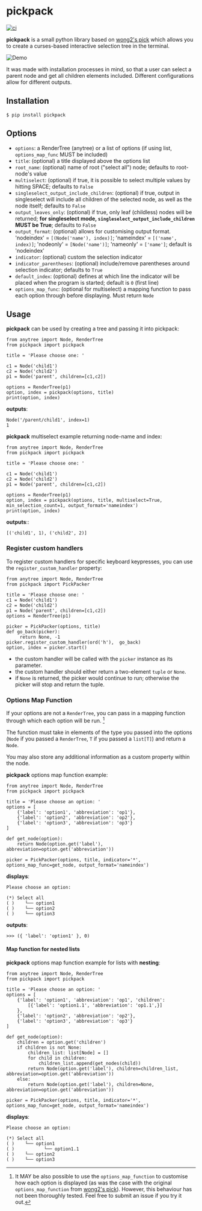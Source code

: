 # pickpack

[![ci](https://github.com/anafvana/pickpack/actions/workflows/ci.yml/badge.svg)](https://github.com/anafvana/pickpack/actions/workflows/ci.yml)

**pickpack** is a small python library based on [wong2's pick](https://github.com/wong2/pick) which allows you to create a curses-based interactive selection tree in the terminal.

![Demo](https://github.com/anafvana/pick/raw/master/example/basic.gif)

It was made with installation processes in mind, so that a user can select a parent node and get all children elements included. Different configurations allow for different outputs.

## Installation

    $ pip install pickpack

## Options

- `options`: a RenderTree (anytree) or a list of options (if using list, `options_map_func` MUST be included)
- `title`: (optional) a title displayed above the options list
- `root_name`: (optional) name of root ("select all") node; defaults to root-node's value
- `multiselect`: (optional) if true, it is possible to select multiple values by hitting SPACE; defaults to `False`
- `singleselect_output_include_children`: (optional) if true, output in singleselect will include all children of the selected node, as well as the node itself; defaults to `False`
- `output_leaves_only`: (optional) if true, only leaf (childless) nodes will be returned; **for singleselect mode, `singleselect_output_include_children` MUST be True**; defaults to `False`
- `output_format`: (optional) allows for customising output format. 'nodeindex' = `[(Node('name'), index)]`; 'nameindex' = `[('name', index)]`; 'nodeonly' = `[Node('name')]`; 'nameonly' = `['name']`; default is 'nodeindex'
- `indicator`: (optional) custom the selection indicator
- `indicator_parentheses`: (optional) include/remove parentheses around selection indicator; defaults to `True`
- `default_index`: (optional) defines at which line the indicator will be placed when the program is started; default is `0` (first line)
- `options_map_func`: (optional for multiselect) a mapping function to pass each option through before displaying. Must return `Node`

## Usage

**pickpack** can be used by creating a tree and passing it into pickpack:

    from anytree import Node, RenderTree
    from pickpack import pickpack

    title = 'Please choose one: '

    c1 = Node('child1')
    c2 = Node('child2')
    p1 = Node('parent', children=[c1,c2])

    options = RenderTree(p1)
    option, index = pickpack(options, title)
    print(option, index)

**outputs**:

    Node('/parent/child1', index=1)
    1

**pickpack** multiselect example returning node-name and index:

    from anytree import Node, RenderTree
    from pickpack import pickpack

    title = 'Please choose one: '

    c1 = Node('child1')
    c2 = Node('child2')
    p1 = Node('parent', children=[c1,c2])

    options = RenderTree(p1)
    option, index = pickpack(options, title, multiselect=True, min_selection_count=1, output_format='nameindex')
    print(option, index)

**outputs**::

    [('child1', 1), ('child2', 2)]

### Register custom handlers

To register custom handlers for specific keyboard keypresses, you can use the `register_custom_handler` property:

    from anytree import Node, RenderTree
    from pickpack import PickPacker

    title = 'Please choose one: '
    c1 = Node('child1')
    c2 = Node('child2')
    p1 = Node('parent', children=[c1,c2])
    options = RenderTree(p1)

    picker = PickPacker(options, title)
    def go_back(picker):
         return None, -1
    picker.register_custom_handler(ord('h'),  go_back)
    option, index = picker.start()

- the custom handler will be called with the `picker` instance as its parameter.
- the custom handler should either return a two-element `tuple` or `None`.
- if `None` is returned, the picker would continue to run; otherwise the picker will stop and return the tuple.

### Options Map Function

If your options are not a `RenderTree`, you can pass in a mapping function through which each option will be run. [^1]

[^1]: It MAY be also possible to use the `options_map_function` to customise how each option is displayed (as was the case with the original `options_map_function` from [wong2's pick](https://github.com/wong2/pick)). However, this behaviour has not been thoroughly tested. Feel free to submit an issue if you try it out.

The function must take in elements of the type you passed into the options (`Node` if you passed a `RenderTree`, `T` if you passed a `list[T]`) and return a `Node`.

You may also store any additional information as a custom property within the node.

**pickpack** options map function example:

    from anytree import Node, RenderTree
    from pickpack import pickpack

    title = 'Please choose an option: '
    options = [
        {'label': 'option1', 'abbreviation': 'op1'},
        {'label': 'option2', 'abbreviation': 'op2'},
        {'label': 'option3', 'abbreviation': 'op3'}
    ]

    def get_node(option):
        return Node(option.get('label'), abbreviation=option.get('abbreviation'))

    picker = PickPacker(options, title, indicator='*', options_map_func=get_node, output_format='nameindex')

**displays**:

    Please choose an option:

    (*) Select all
    ( )    └── option1
    ( )    └── option2
    ( )    └── option3

**outputs**:

    >>> ({ 'label': 'option1' }, 0)

#### Map function for nested lists

**pickpack** options map function example for lists with **nesting**:

    from anytree import Node, RenderTree
    from pickpack import pickpack

    title = 'Please choose an option: '
    options = [
        {'label': 'option1', 'abbreviation': 'op1', 'children':
            [{'label': 'option1.1', 'abbreviation': 'op1.1',}]
        },
        {'label': 'option2', 'abbreviation': 'op2'},
        {'label': 'option3', 'abbreviation': 'op3'}
    ]

    def get_node(option):
        children = option.get('children')
        if children is not None:
            children_list: list[Node] = []
            for child in children:
                children_list.append(get_nodes(child))
            return Node(option.get('label'), children=children_list, abbreviation=option.get('abbreviation'))
        else:
            return Node(option.get('label'), children=None, abbreviation=option.get('abbreviation'))

    picker = PickPacker(options, title, indicator='*', options_map_func=get_node, output_format='nameindex')

**displays**:

    Please choose an option:

    (*) Select all
    ( )    └── option1
    ( )           └── option1.1
    ( )    └── option2
    ( )    └── option3

